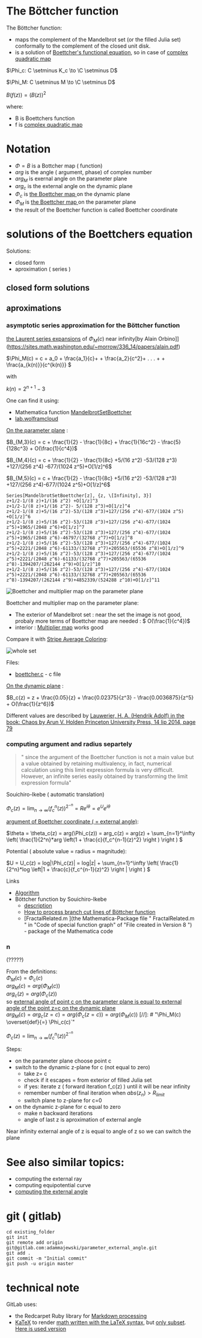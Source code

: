 
# The Böttcher function
The Böttcher function:
* maps the complement of the Mandelbrot set (or the filled Julia set)  conformally to the complement of the closed unit disk.
* is a solution of [Boettcher's functional equation](https://en.wikipedia.org/wiki/B%C3%B6ttcher%27s_equation), so in case of [complex quadratic map](https://en.wikipedia.org/wiki/Complex_quadratic_polynomial)

$`\Phi_c: C \setminus K_c \to \C \setminus D`$

$`\Phi_M: C \setminus M \to \C \setminus D`$

$`B(f(z)) = (B(z))^2`$

where:

 - B is Boettchers function
 - f is [complex quadratic map](https://en.wikipedia.org/wiki/Complex_quadratic_polynomial)



# Notation
* $`\Phi = B`$ is a Bottcher map ( function)
* $`arg`$ is the angle ( argument, phase) of complex number
* $`arg_M`$ is exernal angle on the parameter plane
* $`arg_c`$ is the external angle on the dynamic plane
* $`\Phi_c`$ is [the Boettcher map ](https://en.wikipedia.org/wiki/External_ray#Dynamical_plane_.3D_z-plane) on the dynamic plane
* $`\Phi_M`$ is [the Boettcher map ](https://en.wikipedia.org/wiki/External_ray#Dynamical_plane_.3D_z-plane) on the parameter plane
* the result of the Boettcher function is called Boettcher coordinate

# solutions of the Boettchers equation



Solutions: 
* closed form 
* aproximation ( series )

## closed form solutions

## aproximations




### asymptotic series approximation for the Böttcher function



[the Laurent series expansions](https://en.wikipedia.org/wiki/Formal_power_series#Formal_Laurent_series) of $`\Phi_M(c)`$ near infinity[by Alain Orbino]](https://sites.math.washington.edu/~morrow/336_14/papers/alain.pdf)

$`\Phi_M(c) = c + a_0 + \frac{a_1}{c}+ + \frac{a_2}{c^2}+ . . . + + \frac{a_{k(n)}}{c^{k(n)}} `$

with 

$`k (n) = 2^{n+1} - 3`$





One can find it using:
* Mathematica function [MandelbrotSetBoettcher](http://reference.wolfram.com/language/ref/MandelbrotSetBoettcher.html)
* [lab.wolframcloud](https://lab.wolframcloud.com/app/objects/4ef1f57b-368e-41ab-bd5e-dee05dd9b7c3) 

[On the parameter plane](http://reference.wolfram.com/language/ref/MandelbrotSetBoettcher.html) : 

$`B_{M,3}(c) = c + \frac{1}{2} - \frac{1}{8c} + \frac{1}{16c^2} - \frac{5}{128c^3} + O(\frac{1}{c^4})`$

$`B_{M,4}(c) = c + \frac{1}{2} - \frac{1}{8c}        +5/(16 z^2)       -53/(128 z^3)       +127/(256 z^4)  -677/(1024 z^5)+O[1/z]^6`$

$`B_{M,5}(c) = c + \frac{1}{2} - \frac{1}{8c}        +5/(16 z^2)        -53/(128 z^3)        +127/(256 z^4)-677/(1024 z^5)+O[1/z]^6`$

```
Series[MandelbrotSetBoettcher[z], {z, \[Infinity], 3}]
z+1/2-1/(8 z)+1/(16 z^2) +O[1/z]^3
z+1/2-1/(8 z)+1/(16 z^2)- 5/(128 z^3)+O[1/z]^4
z+1/2-1/(8 z)+5/(16 z^2)-53/(128 z^3)+127/(256 z^4)-677/(1024 z^5)  +O[1/z]^6
z+1/2-1/(8 z)+5/(16 z^2)-53/(128 z^3)+127/(256 z^4)-677/(1024 z^5)+1965/(2048 z^6)+O[1/z]^7
z+1/2-1/(8 z)+5/(16 z^2)-53/(128 z^3)+127/(256 z^4)-677/(1024 z^5)+1965/(2048 z^6)-46797/(32768 z^7)+O[1/z]^8
z+1/2-1/(8 z)+5/(16 z^2)-53/(128 z^3)+127/(256 z^4)-677/(1024 z^5)+2221/(2048 z^6)-61133/(32768 z^7)+205563/(65536 z^8)+O[1/z]^9
z+1/2-1/(8 z)+5/(16 z^2)-53/(128 z^3)+127/(256 z^4)-677/(1024 z^5)+2221/(2048 z^6)-61133/(32768 z^7)+205563/(65536 z^8)-1394207/(262144 z^9)+O[1/z]^10
z+1/2-1/(8 z)+5/(16 z^2)-53/(128 z^3)+127/(256 z^4)-677/(1024 z^5)+2221/(2048 z^6)-61133/(32768 z^7)+205563/(65536 z^8)-1394207/(262144 z^9)+4852339/(524288 z^10)+O[1/z]^11
```




![Boettcher and multiplier map on the parameter plane](boettcher.png)


Boettcher and multiplier map on the parameter plane:
* The exterior of Mandelbrot set : near the set the image is not good, probaly more terms of Boettcher map are needed : $` O(\frac{1}{c^4})`$
*  interior : [Multiplier map](https://en.wikibooks.org/wiki/Fractals/Iterations_in_the_complex_plane/def_cqp#Multiplier_map) works good 

Compare it with [Stripe Average Coloring](README.md#stripe-average-coloring-or-method-sam-or-sac):

![whole set ](samm.png)


Files:
* [boettcher.c](boettcher.c) - c file


[On the dynamic plane](http://reference.wolfram.com/language/ref/JuliaSetBoettcher.html) : 

$`B_c(z) = z + \frac{0.05}{z} + \frac{0.02375}{z^3} - \frac{0.0036875}{z^5} + O(\frac{1}{z^6})`$


Different values are described by [Lauwerier, H. A. (Hendrik Adolf) in the book: Chaos by Arun V. Holden Princeton University Press, 14 lip 2014, page 79](https://books.google.pl/books?id=SvT_AwAAQBAJ&pg=PA49&lpg=PA49&dq=%22boettcher+function%22&source=bl&ots=KIAZpgX-9y&sig=r1OztpQT7ITgGWSwtBBG1ipvVyY&hl=pl&sa=X&ved=0ahUKEwj49_f2teDWAhWGa1AKHWu1BAkQ6AEIQjAD#v=onepage&q=%22boettcher%20function%22&f=false)

### computing argument and radius separtely



>" since the argument of the Boettcher function is not a main value but a value obtained by retaining multivalency, in fact, numerical calculation using this limit expression formula is very difficult. However, an infinite series easily obtained by transforming the limit expression formula"  


Souichiro-Ikebe ( automatic translation)  



$` \Phi_c(z) = \lim_{n\to \infty} (f_c^n(z))^{2^{-n}}  = R e^{i \theta}  = e^U e^{i \theta}`$


[argument of Boettcher coordinate ( = external angle)](README.md#series-expansion-formula-for-computing-external-angle): 

$`\theta = \theta_c(z) = arg(\Phi_c(z)) = arg_c(z) = arg(z) + \sum_{n=1}^\infty \left( \frac{1}{2^n}*arg \left(1 + \frac{c}{f_c^{n-1}(z)^2}     \right ) \right )  `$


Potential ( absolute value = radius = magnitude):

$`U = U_c(z) = log|\Phi_c(z)| =  log|z| + \sum_{n=1}^\infty \left( \frac{1}{2^n}*log \left|1 + \frac{c}{f_c^{n-1}(z)^2}     \right | \right )  `$


Links
* [Algorithm](https://en.wikibooks.org/wiki/Fractals/Iterations_in_the_complex_plane/boettcher#ArgPhi_-_External_angle_-_angular_component_of_complex_potential)
* Böttcher function by Souichiro-Ikebe
  * [description](http://math-functions-1.watson.jp/sub1_spec_390.html#section060)
  * [How to process branch cut lines of Böttcher function](http://math-functions-1.watson.jp/sub4_math_020.html#section030)
  * [FractalRelated.m ](the Mathematica-Package file " FractalRelated.m " in "Code of special function graph" of "File created in Version 8 ") - package of the Mathematica code


### n

(?????)

From the definitions:  
$`\Phi_M(c) = \Phi_c(c)`$  
$`arg_M(c)  = arg(\Phi_M(c)) `$  
$`arg_c(z) = arg(\Phi_c(z)) `$  
so [external angle of point c on the parameter plane is equal to external angle of the point z=c on the dynamic plane](https://en.wikipedia.org/wiki/External_ray)  
$`arg_M(c) = arg_c(z=c) = arg(\Phi_c(z= c)) = arg(\Phi_M(c)) `$
[//]: # "\Phi_M(c) \overset{def}{=} \Phi_c(c)`"




$` \Phi_c(z) = \lim_{n\to \infty} (f_c^n(z))^{2^{-n}} `$



Steps:
* on the parameter plane choose point c
* switch to the dynamic z-plane for c (not equal to zero)
  * take z= c 
  * check if it escapes = from exterior of filled Julia set
  * if yes: iterate z ( forward iteration  f_c(z) ) until it will be near infinity
  * remember number of final iteration when $`abs(z_n) > R_{limit} `$
  * switch plane to z-plane for c=0
* on the dynamic z-plane for c equal to zero
  * make n backward iterations 
  * angle of last z is aproximation of external angle 
  
  
  
Near infinity external angle of z is equal to angle of z so we can switch the plane



# See also similar topics:
* computing the external ray
* computing equipotential curve
* [computing the external angle](README.md) 

# git ( gitlab)

```
cd existing_folder
git init
git remote add origin git@gitlab.com:adammajewski/parameter_external_angle.git
git add .
git commit -m "Initial commit"
git push -u origin master
```


# technical note
GitLab uses:
* the Redcarpet Ruby library for [Markdown processing](https://gitlab.com/gitlab-org/gitlab-ce/blob/master/doc/user/markdown.md)
* [KaTeX](https://khan.github.io/KaTeX/) to render [math written with the LaTeX syntax](https://gitlab.com/gitlab-org/gitlab-ce/blob/master/doc/user/markdown.md), but [only subset](https://khan.github.io/KaTeX/function-support.html). [Here is used version](https://github.com/gitlabhq/gitlabhq/blob/a0715f079c143a362a7f6157db45020b8432003e/vendor/assets/javascripts/katex.js)

 
